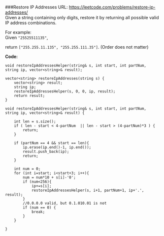 ###Restore IP Addresses
URL: https://leetcode.com/problems/restore-ip-addresses/</br>
Given a string containing only digits, restore it by returning all possible valid IP address combinations.

For example:</br>
Given `"25525511135"`,

return `["255.255.11.135", "255.255.111.35"]`. (Order does not matter)

__Code:__

	void restoreIpAddressesHelper(string& s, int start, int partNum, string ip, vector<string>& result);

	vector<string> restoreIpAddresses(string s) {
	    vector<string> result;
	    string ip;
	    restoreIpAddressesHelper(s, 0, 0, ip, result);
	    return result;
	}

	void restoreIpAddressesHelper(string& s, int start, int partNum, string ip, vector<string>& result) {

	    int len = s.size();
	    if ( len - start < 4-partNum  || len - start > (4-partNum)*3 ) {
	        return;
	    }

	    if (partNum == 4 && start == len){
	        ip.erase(ip.end()-1, ip.end());
	        result.push_back(ip);
	        return;
	    }

	    int num = 0;
	    for (int i=start; i<start+3; i++){
	        num = num*10 + s[i]-'0';
	        if (num<256){
	            ip+=s[i];
	            restoreIpAddressesHelper(s, i+1, partNum+1, ip+'.', result);
	        }         
	        //0.0.0.0 valid, but 0.1.010.01 is not
	        if (num == 0) {
	            break;
	        }
	    }
	       
	}